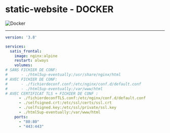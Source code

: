 # static-website - DOCKER

![Docker](https://img.shields.io/badge/Docker-2CA5E0?style=for-the-badge&logo=docker&logoColor=white)

---

```yaml
version: '3.8'

services:
  satis_frontal:
    image: nginx:alpine
    restart: always
    volumes:
# SANS FICHIER DE CONF:
#      - ./html5up-eventually:/usr/share/nginx/html
# AVEC FICHIER DE CONF:    
#      - ./fichierdeconf.conf:/etc/nginx/conf.d/default.conf
#      - ./html5up-eventually:/var/www/html
# AVEC CERTIFICAT TLS + FICHIER DE CONF :
      - ./fichierdeconfTLS.conf:/etc/nginx/conf.d/default.conf
      - ./selfsigned.crt:/etc/ssl/certs/ssl.crt
      - ./selfsigned.key:/etc/ssl/private/ssl.key
      - ./html5up-eventually:/var/www/html
    ports:
      - "80:80"
      - "443:443"


```
